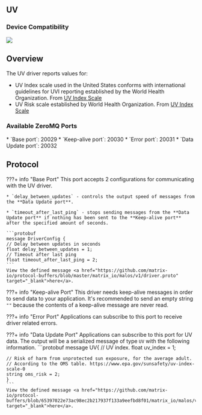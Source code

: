 <h2 style="padding-top:0">UV</h2>

### Device Compatibility
<img class="creator-compatibility-icon" src="../../img/creator-icon.svg">

## Overview

The UV driver reports values for:

* UV Index scale used in the United States conforms with international guidelines for UVI reporting established by the World Health Organization.  From <a href="https://www.epa.gov/sunsafety/uv-index-scale-0" target="_blank">UV Index Scale</a>
* UV Risk scale established by World Health Organization. From <a href="https://www.epa.gov/sunsafety/uv-index-scale-0" target="_blank">UV Index Scale</a>

<h3 style="padding-top:0">Available ZeroMQ Ports</h3>
* `Base port`: 20029
* `Keep-alive port`: 20030
* `Error port`: 20031
* `Data Update port`: 20032

## Protocol
<!-- Base PORT -->
???+ info "Base Port"
    This port accepts 2 configurations for communicating with the UV driver. 

    * `delay_between_updates` - controls the output speed of messages from the **Data Update port**. 

    * `timeout_after_last_ping` - stops sending messages from the **Data Update port** if nothing has been sent to the **Keep-alive port** after the specified amount of seconds.

    ```protobuf
    message DriverConfig {
    // Delay between updates in seconds
    float delay_between_updates = 1;
    // Timeout after last ping
    float timeout_after_last_ping = 2;
    ```
    View the defined message <a href="https://github.com/matrix-io/protocol-buffers/blob/master/matrix_io/malos/v1/driver.proto" target="_blank">here</a>.

<!-- Keep-alive PORT -->
???+ info "Keep-alive Port"
    This driver needs keep-alive messages in order to send data to your application. It's recommended to send an empty string `""` because the contents of a keep-alive message are never read.

<!-- Error PORT -->
???+ info "Error Port"
    Applications can subscribe to this port to receive driver related errors.

<!-- Data Update PORT -->
???+ info "Data Update Port"
    Applications can subscribe to this port for UV data. The output will be a serialized message of type `UV` with the following information.
    ```protobuf
    message UV{
    // UV index.
    float uv_index = 1;

    // Risk of harm from unprotected sun exposure, for the average adult.
    // According to the OMS table. https://www.epa.gov/sunsafety/uv-index-scale-0
    string oms_risk = 2;
    }
    ```
    View the defined message <a href="https://github.com/matrix-io/protocol-buffers/blob/65397022e73ac98ec2b217937f133a9eefbd8f01/matrix_io/malos/v1/sense.proto" target="_blank">here</a>.